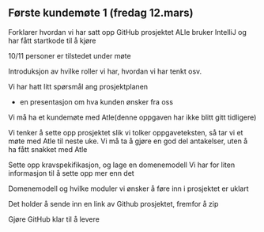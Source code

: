 ## Første kundemøte 1 (fredag 12.mars)

Forklarer hvordan vi har satt opp GitHub prosjektet 
ALle bruker IntelliJ og har fått startkode til å kjøre 

10/11 personer er tilstedet under møte 

Introduksjon av hvilke roller vi har, hvordan vi har tenkt osv. 

Vi har hatt litt spørsmål ang prosjektplanen 
- en presentasjon om hva kunden ønsker fra oss 

Vi må ha et kundemøte med Atle(denne oppgaven har ikke blitt gitt tidligere)

Vi tenker å sette opp prosjektet slik vi tolker oppgaveteksten, så tar vi et møte med Atle til neste uke. 
Vi må ta å gjøre en god del antakelser, uten å ha fått snakket med Atle 

Sette opp kravspekifikasjon, og lage en domenemodell 
Vi har for liten informasjon til å sette opp mer enn det 

Domenemodell og hvilke moduler vi ønsker å føre inn i prosjektet er uklart 

Det holder å sende inn en link av Github prosjektet, fremfor å zip 

Gjøre GitHub klar til å levere 


